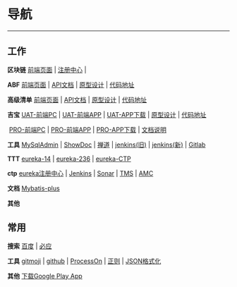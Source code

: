 # 导航

------

## 工作

**区块链**  [前端页面](http://222.73.218.44:8090/public/ng/src/index.html)  |  [注册中心](http://222.73.218.44:8301)  |  

**ABF**  [前端页面](http://139.196.159.199:8080/abf)  |  [API文档](http://139.196.159.199:18080/swagger-ui.html)  |  [原型设计](http://www.bronsp.com:8000/ABF2018/start.html)  |  [代码地址](https://gitee.com/shiyunlai/TTT)

**高级清单** [前端页面](http://139.196.159.199:8080/senior)  |  [API文档](http://139.196.159.199:28080/swagger-ui.html)  |  [原型设计](http://www.bronsp.com:8000/senior/index.html) |  [代码地址](https://gitee.com/shiyunlai/TTT)

**吉宝**  [UAT-前端PC](http://106.15.103.14:8080/keppel)  |  [UAT-前端APP](http://106.15.103.14:8080/keppel/w/www/index.html)  | [UAT-APP下载](http://106.15.103.14:8080/download/app-keppel-20180126.apk)  |  [原型设计](http://www.bronsp.com:8000/kepple/start.html)  |  [代码地址](http://222.73.218.38:8090/shi.yunlai/keppel) 

​	 [PRO-前端PC](http://a.ydmhao.com:8090/keppel)  |  [PRO-前端APP](http://a.ydmhao.com:8090/keppel/w/www/index.html)  | [PRO-APP下载](http://a.ydmhao.com:8090/download/app-keppel-1.0.apk)   |  [文档说明](http://www.bronsp.com:8060/index.php?s=/17)

**工具**  [MySqlAdmin](http://139.196.145.67/phpmyadmin/index.php)  |  [ShowDoc](http://www.bronsp.com:8060/index.php?s=/home/user/login)  |  [禅道](http://106.15.33.239/zentao)  |  [jenkins(旧)](http://106.15.33.239:8080)  |  [jenkins(新)](http://222.73.218.44:8091/)  |  [Gitlab](http://222.73.218.38:8090) 

**TTT**  [eureka-14](http://106.15.103.14:18000)  |  [eureka-236](http://47.96.147.236:18000)  |  [eureka-CTP](http://222.73.218.44:28001/)

**ctp**  [eureka注册中心](http://222.73.218.44:28001/)  |  [Jenkins](http://222.73.218.44:8080/)  |  [Sonar](http://222.73.218.44:9000/) | [TMS]( http://222.73.218.44:28010/tms) | [AMC](http://222.73.218.44:28010/amc)

**文档**  [Mybatis-plus](http://mp.baomidou.com)

**其他** 

## 常用

**搜索**  [百度](https://www.baidu.com)  |  [必应](http://bing.com) 

**工具**  [gitmoji](http://gitmoji.surge.sh/)  |  [github](https://github.com)  |  [ProcessOn](https://www.processon.com)  |  [正则](http://tool.chinaz.com/tools/regexgenerate)  |  [JSON格式化](http://tool.oschina.net/codeformat/json)

**其他**  [下载Google Play App](https://apkpure.com/cn/)